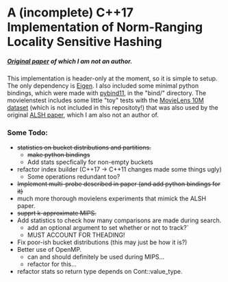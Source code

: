 

# A (incomplete) C++17 Implementation of Norm-Ranging Locality Sensitive Hashing

##### [Original paper](https://papers.nips.cc/paper/7559-norm-ranging-lsh-for-maximum-inner-product-search.pdf) of which I am not an author.   
 

This implementation is header-only at the moment, so it is simple to setup. The only dependency is [Eigen](https://www.eigen.tuxfamily.org/index.php?title=Main_Page). I also included some minimal python bindings, which were made with [pybind11](https://www.github.com/pybind/pybind11), in the "bind/" directory. The movielenstest includes some little "toy" tests with the [MovieLens 10M dataset](https://grouplens.org/datasets/movielens/10m) (which is not included in this repositoty!) that was also used by the original [ALSH paper](https://www.arxiv.org/pdf/1405.5869.pdf), which I am also not an author of.

### Some Todo:

* ~~statistics on bucket distributions and partitions.~~
    * ~~make python bindings~~
    * Add stats specfically for non-empty buckets
* refactor index builder (C++17 -> C++11 changes made some things ugly)
    * Some operations redundant too?
* ~~Implement multi-probe described in paper (and add python bindings for it)~~
* much more thorough movielens experiments that mimick the ALSH paper. 
* ~~supprt k-approximate MIPS.~~
* Add statistics to check how many comparisons are made during search.
    * add an optional argument to set whether or not to track?`
    * MUST ACCOUNT FOR THEADING!
* Fix poor-ish bucket distributions (this may just be how it is?)
* Better use of OpenMP. 
    * can and should definitely be used during MIPS...
    * refactor for this...
* refactor stats so return type depends on Cont::value_type.
